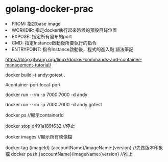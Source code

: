 # golang-docker-prac

<li>FROM: 指定base image
<li>WORKDIR: 指定docker執行起來時候的預設目錄位置
<li>EXPOSE: 指定所有發布的port
<li>CMD: 指定Instance啟動後所要執行的指令
<li>ENTRYPOINT: 指令Instance啟動後，程式的進入點
語法筆記

<a>https://blog.gtwang.org/linux/docker-commands-and-container-management-tutorial/</a>


docker build -t andy:gotest .

#container-port:local-port

docker run --rm -p 7000:7000 -d andy

docker run --rm -p 7000:7000 -d andy:gotest

docker ps //顯示containerId

docker stop d491a189f632 //停止

docker images //顯示所有映像檔

docker tag {imageId} {accountName}/imageName:{version} //先做版本印象檔
docker push {accountName}/imageName:{version} //推上
